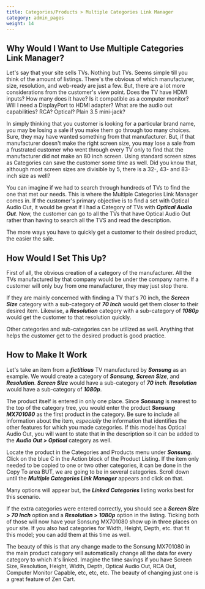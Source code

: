 ```yaml
---
title: Categories/Products > Multiple Categories Link Manager 
category: admin_pages
weight: 14
---
```


## Why Would I Want to Use Multiple Categories Link Manager?
Let's say that your site sells TVs.  Nothing but TVs.  Seems simple till you think of the amount of listings.  There's the obvious of which manufacturer, size, resolution, and web-ready are just a few.  But,  there are a lot more considerations from the customer's view point.  Does the TV have HDMI inputs?  How many does it have?  Is it compatible as a computer monitor?  Will I need a DisplayPort to HDMI adapter?  What are the audio out capabilities? RCA?  Optical?  Plain 3.5 mini-jack?

In simply thinking that you customer is looking for a particular brand name, you may be losing a sale if you make them go through too many choices.  Sure, they may have wanted something from that manufacturer.  But, if that manufacturer doesn't make the right screen size, you may lose a sale from a frustrated customer who went through every TV only to find that the manufacturer did not make an 80 inch screen.  Using standard screen sizes as Categories can save the customer some time as well.  Did you know that, although most screen sizes are divisible by 5, there is a 32-, 43- and 83-inch size as well?

You can imagine if we had to search through hundreds of TVs to find the one that met our needs.  This is where the Multiple Categories Link Manager comes in.  If the customer's primary objective is to find a set with Optical Audio Out, it would be great if I had a Category of TVs with **_Optical Audio Out_**.  Now, the customer can go to all the TVs that have Optical Audio Out rather than having to search all the TVS and read the description.

The more ways you have to quickly get a customer to their desired product, the easier the sale.
## How Would I Set This Up?
First of all, the obvious creation of a category of the manufacturer.  All the TVs manufactured by that company would be under the company name.  If a customer will only buy from one manufacturer, they may just  stop there.

If they are mainly concerned with finding a TV that's 70 inch, the **_Screen Size_** category with a sub-category of **_70 Inch_** would get them closer to their desired item.  Likewise, a **_Resolution_** category with a sub-category of **_1080p_** would get the customer to that resolution quickly.

Other categories and sub-categories can be utilized as well.  Anything that helps the customer get to the desired product is good practice.
## How to Make It Work
Let's take an item from a **_fictitious_** TV manufactured by **_Sonsung_** as an example.  We would create a category of **_Sonsung_**, **_Screen Size_**, and **_Resolution_**.  **_Screen Size_** would have a sub-category of **_70 inch_**.  **_Resolution_** would have a sub-category of **_1080p_**.

The product itself is entered in only one place.  Since **_Sonsung_** is nearest to the top of the category tree, you would enter the product **_Sonsung MX701080_** as the first product in the category.  Be sure to include all information about the item, *_especially_* the information that identifies the other features for which you made categories.  If this model has Optical Audio Out, you will want to state that in the description so it can be added to the **_Audio Out > Optical_** category as well.

Locate the product in the Categories and Products menu under **_Sonsung_**.  Click on the blue C in the Action block of the Product Listing.  If the item only needed to be copied to one or two other categories, it can be done in the Copy To area BUT, we are going to be in several categories.  Scroll down until the **_Multiple Categories Link Manager_** appears and click on that.

Many options will appear but, the **_Linked Categories_** listing works best for this scenario.

If the extra categories were entered correctly, you should see a **_Screen Size > 70 Inch_** option and a **_Resolution > 1080p_** option in the listing.  Ticking both of those will now have your Sonsung MX701080 show up in three places on your site.  If you also had categories for Width, Height, Depth, etc. that fit this model; you can add them at this time as well.

The beauty of this is that any change made to the Sonsung MX701080 in the main product category will automatically change all the data for every category to which it's linked.  Imagine the time savings if you have Screen Size, Resolution, Height, Width, Depth, Optical Audio Out, RCA Out, Computer Monitor Capable, etc, etc, etc.  The beauty of changing just one is a great feature of Zen Cart.
